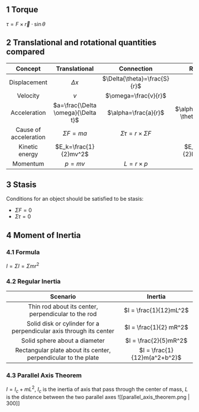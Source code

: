 ## 1 Torque
$\tau =F\times \overrightarrow{r} \cdot \sin{\theta}$

## 2 Translational and rotational quantities compared
|        Concept        |           Translational            |            Connection            |               Rotational                |
| :-------------------: | :--------------------------------: | :------------------------------: | :-------------------------------------: |
|     Displacement      |            $\Delta{x}$             |   $\Delta{\theta}=\frac{S}{r}$   |            $\Delta{\theta}$             |
|       Velocity        |                $v$                 |       $\omega=\frac{v}{r}$       |                $\omega$                 |
|     Acceleration      | $a=\frac{\Delta \omega}{\Delta t}$ |       $\alpha=\frac{a}{r}$       | $\alpha=\frac{\Delta \theta}{\Delta t}$ |
| Cause of acceleration |           $\Sigma{F}=ma$           | $\Sigma{\tau}=r\times \Sigma{F}$ |         $\Sigma{\tau}=I\alpha$          |
|    Kinetic energy     |       $E_k=\frac{1}{2}mv^2$        |              &ensp;              |       $E_k=\frac{1}{2}I\omega^2$        |
|       Momentum        |               $p=mv$               |          $L=r\times p$           |               $L=I\omega$               |

## 3 Stasis
Conditions for an object should be satisfied to be stasis:
- $\Sigma F=0$
- $\Sigma \tau=0$

## 4 Moment of Inertia
### 4.1 Formula
$I=\Sigma{I}=\Sigma{mr^2}$

### 4.2 Regular Inertia
|                              Scenario                              |           Inertia            |
| :----------------------------------------------------------------: | :--------------------------: |
|        Thin rod about its center, perpendicular to the rod         |    $I = \frac{1}{12}mL^2$    |
| Solid disk or cylinder for a perpendicular axis through its center |    $I = \frac{1}{2} mR^2$    |
|                   Solid sphere about a diameter                    |    $I = \frac{2}{5}mR^2$     |
|   Rectangular plate about its center, perpendicular to the plate   | $I = \frac{1}{12}m(a^2+b^2)$ |

### 4.3 Parallel Axis Theorem
$I=I_c+mL^2$, $I_c$ is the inertia of axis that pass through the center of mass, $L$ is the distence between the two parallel axes
![[parallel_axis_theorem.png | 300]]
